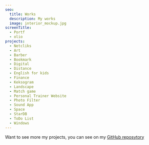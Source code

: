```yaml
---
seo:
  title: Works
  description: My works
  image: interior_mockup.jpg
screenTitle:
  - Portf
  - olio
projects:
  - Netcliks
  - Art
  - Barber
  - Bookmark
  - Digital
  - Distance
  - English for kids
  - Finance
  - Keksogram
  - Landscape
  - Match game
  - Personal Trainer Website
  - Photo Filter
  - Sound App
  - Space
  - StarDB
  - ToDo List
  - Windows
---
```

Want to see more my projects, you can see on my [GitHub reposytory](https://github.com/sezardino)